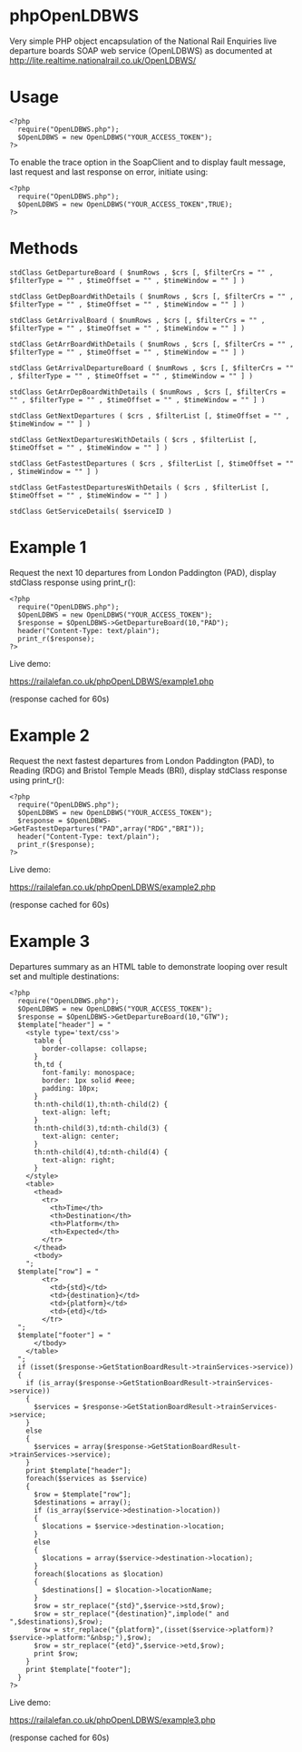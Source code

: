 phpOpenLDBWS
============

Very simple PHP object encapsulation of the National Rail Enquiries live departure boards SOAP web service (OpenLDBWS) as documented at http://lite.realtime.nationalrail.co.uk/OpenLDBWS/

Usage
=====

    <?php
      require("OpenLDBWS.php");
      $OpenLDBWS = new OpenLDBWS("YOUR_ACCESS_TOKEN");
    ?>

To enable the trace option in the SoapClient and to display fault message, last request and last response on error, initiate using:

    <?php
      require("OpenLDBWS.php");
      $OpenLDBWS = new OpenLDBWS("YOUR_ACCESS_TOKEN",TRUE);
    ?>

Methods
=======

    stdClass GetDepartureBoard ( $numRows , $crs [, $filterCrs = "" , $filterType = "" , $timeOffset = "" , $timeWindow = "" ] )

    stdClass GetDepBoardWithDetails ( $numRows , $crs [, $filterCrs = "" , $filterType = "" , $timeOffset = "" , $timeWindow = "" ] )

    stdClass GetArrivalBoard ( $numRows , $crs [, $filterCrs = "" , $filterType = "" , $timeOffset = "" , $timeWindow = "" ] )

    stdClass GetArrBoardWithDetails ( $numRows , $crs [, $filterCrs = "" , $filterType = "" , $timeOffset = "" , $timeWindow = "" ] )

    stdClass GetArrivalDepartureBoard ( $numRows , $crs [, $filterCrs = "" , $filterType = "" , $timeOffset = "" , $timeWindow = "" ] )

    stdClass GetArrDepBoardWithDetails ( $numRows , $crs [, $filterCrs = "" , $filterType = "" , $timeOffset = "" , $timeWindow = "" ] )

    stdClass GetNextDepartures ( $crs , $filterList [, $timeOffset = "" , $timeWindow = "" ] )

    stdClass GetNextDeparturesWithDetails ( $crs , $filterList [, $timeOffset = "" , $timeWindow = "" ] )

    stdClass GetFastestDepartures ( $crs , $filterList [, $timeOffset = "" , $timeWindow = "" ] )

    stdClass GetFastestDeparturesWithDetails ( $crs , $filterList [, $timeOffset = "" , $timeWindow = "" ] )

    stdClass GetServiceDetails( $serviceID )

Example 1
=========

Request the next 10 departures from London Paddington (PAD), display stdClass response using print_r():

    <?php
      require("OpenLDBWS.php");
      $OpenLDBWS = new OpenLDBWS("YOUR_ACCESS_TOKEN");
      $response = $OpenLDBWS->GetDepartureBoard(10,"PAD");
      header("Content-Type: text/plain");
      print_r($response);
    ?>

Live demo:

https://railalefan.co.uk/phpOpenLDBWS/example1.php

(response cached for 60s)

Example 2
=========

Request the next fastest departures from London Paddington (PAD), to Reading (RDG) and Bristol Temple Meads (BRI), display stdClass response using print_r():

    <?php
      require("OpenLDBWS.php");
      $OpenLDBWS = new OpenLDBWS("YOUR_ACCESS_TOKEN");
      $response = $OpenLDBWS->GetFastestDepartures("PAD",array("RDG","BRI"));
      header("Content-Type: text/plain");
      print_r($response);
    ?>

Live demo:

https://railalefan.co.uk/phpOpenLDBWS/example2.php

(response cached for 60s)

Example 3
=========

Departures summary as an HTML table to demonstrate looping over result set and multiple destinations:

    <?php
      require("OpenLDBWS.php");
      $OpenLDBWS = new OpenLDBWS("YOUR_ACCESS_TOKEN");
      $response = $OpenLDBWS->GetDepartureBoard(10,"GTW");
      $template["header"] = "
        <style type='text/css'>
          table {
            border-collapse: collapse;
          }
          th,td {
            font-family: monospace;
            border: 1px solid #eee;
            padding: 10px;
          }
          th:nth-child(1),th:nth-child(2) {
            text-align: left;
          }
          th:nth-child(3),td:nth-child(3) {
            text-align: center;
          }
          th:nth-child(4),td:nth-child(4) {
            text-align: right;
          }
        </style>
        <table>
          <thead>
            <tr>
              <th>Time</th>
              <th>Destination</th>
              <th>Platform</th>
              <th>Expected</th>
            </tr>
          </thead>
          <tbody>
        ";
      $template["row"] = "
            <tr>
              <td>{std}</td>
              <td>{destination}</td>
              <td>{platform}</td>
              <td>{etd}</td>
            </tr>
      ";
      $template["footer"] = "
          </tbody>
        </table>
      ";
      if (isset($response->GetStationBoardResult->trainServices->service))
      {
        if (is_array($response->GetStationBoardResult->trainServices->service))
        {
          $services = $response->GetStationBoardResult->trainServices->service;
        }
        else
        {
          $services = array($response->GetStationBoardResult->trainServices->service);
        }
        print $template["header"];
        foreach($services as $service)
        {
          $row = $template["row"];
          $destinations = array();
          if (is_array($service->destination->location))
          {
            $locations = $service->destination->location;
          }
          else
          {
            $locations = array($service->destination->location);
          }
          foreach($locations as $location)
          {
            $destinations[] = $location->locationName;
          }
          $row = str_replace("{std}",$service->std,$row);
          $row = str_replace("{destination}",implode(" and ",$destinations),$row);
          $row = str_replace("{platform}",(isset($service->platform)?$service->platform:"&nbsp;"),$row);
          $row = str_replace("{etd}",$service->etd,$row);
          print $row;
        }
        print $template["footer"];
      }
    ?>

Live demo:

https://railalefan.co.uk/phpOpenLDBWS/example3.php

(response cached for 60s)